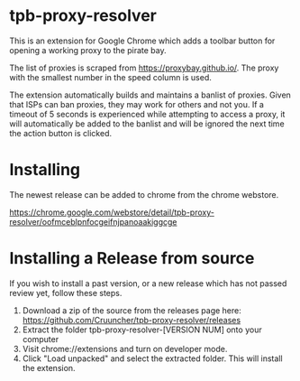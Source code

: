 # tpb-proxy-resolver

This is an extension for Google Chrome which adds a toolbar button for opening a working proxy to the pirate bay. 

The list of proxies is scraped from https://proxybay.github.io/. The proxy with the smallest number in the speed column is used. 

The extension automatically builds and maintains a banlist of proxies. Given that ISPs can ban proxies, they may work for others and not you. If a timeout of 5 seconds is experienced while attempting to access a proxy, it will automatically be added to the banlist and will be ignored the next time the action button is clicked. 

# Installing 

The newest release can be added to chrome from the chrome webstore.

https://chrome.google.com/webstore/detail/tpb-proxy-resolver/oofmceblpnfocgeifnjpanoaakiggcge

# Installing a Release from source

If you wish to install a past version, or a new release which has not passed review yet, follow these steps.

1. Download a zip of the source from the releases page here: https://github.com/Cruuncher/tpb-proxy-resolver/releases
2. Extract the folder tpb-proxy-resolver-[VERSION NUM] onto your computer 
3. Visit chrome://extensions and turn on developer mode. 
4. Click "Load unpacked" and select the extracted folder. This will install the extension.
